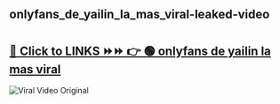 
 ## onlyfans_de_yailin_la_mas_viral-leaked-video 

# <h2><a href="https://clipsfans.com/onlyfans_de_yailin_la_mas_viral&ref=git">🔗 Click to LINKS ⏩⏩ 👉 🟢 onlyfans de yailin la mas viral </a></h2>

<a href="https://clipsfans.com/onlyfans_de_yailin_la_mas_viral&ref=git" rel="nofollow" data-target="animated-image.originalLink"><img src="https://i.ibb.co.com/xMMVF88/686577567.gif" alt="Viral Video Original" style="max-width: 100%; display: inline-block;" data-target="animated-image.originalImage"></a>
